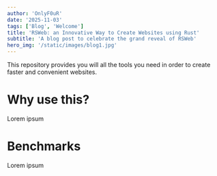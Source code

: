 ```yaml
---
author: 'OnlyF0uR'
date: '2025-11-03'
tags: ['Blog', 'Welcome']
title: 'RSWeb: an Innovative Way to Create Websites using Rust'
subtitle: 'A blog post to celebrate the grand reveal of RSWeb'
hero_img: '/static/images/blog1.jpg'
---
```


This repository provides you will all the tools you need in order to create faster and convenient websites.

# Why use this?
Lorem ipsum

# Benchmarks
Lorem ipsum
